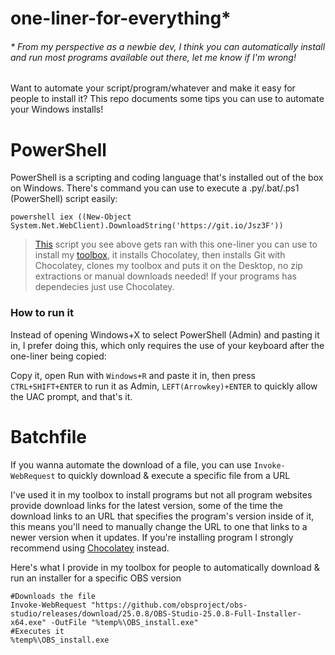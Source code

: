 
# one-liner-for-everything*

######  * From my perspective as a newbie dev,  I think you can automatically install and run most programs  available out there, let me know if I'm wrong!

Want to automate your script/program/whatever and make it easy for people to install it? This repo documents some tips you can use to automate your Windows installs!


# PowerShell

PowerShell is a scripting and coding language that's installed out of the box on Windows. There's command you can use to execute a .py/.bat/.ps1 (PowerShell) script easily:
```
powershell iex ((New-Object System.Net.WebClient).DownloadString('https://git.io/Jsz3F'))
```
> [This](https://git.io/Jsz3F) script you see above gets ran with this one-liner you can use to install my [toolbox](https://github.com/couleurm/couleurstoolbox/), it installs Chocolatey, then installs Git with Chocolatey,  clones my toolbox and puts it on the Desktop, no zip extractions or manual downloads needed! If your programs has dependecies just use Chocolatey.

### How to run it
Instead of opening Windows+X to select PowerShell (Admin) and pasting it in, I prefer doing this, which only requires the use of your keyboard after the one-liner being copied:

 Copy it, open Run with `Windows+R` and paste it in, then press `CTRL+SHIFT+ENTER` to run it as Admin, `LEFT(Arrowkey)+ENTER` to quickly allow the UAC prompt, and that's it.

# Batchfile

If you wanna automate the download of a file, you can use `Invoke-WebRequest` to quickly download & execute a specific file from a URL 

I've used it in my toolbox to install programs but not all program websites provide download links for the latest version, some of the time the download links to an URL that specifies the program's version inside of it, this means you'll need to manually change the URL to one that links to a newer version when it updates. If you're installing program I strongly recommend using [Chocolatey](https://chocolatey.org/) instead.

Here's what I provide in my toolbox for people to automatically download & run an installer for a specific OBS version 
```
#Downloads the file
Invoke-WebRequest "https://github.com/obsproject/obs-studio/releases/download/25.0.8/OBS-Studio-25.0.8-Full-Installer-x64.exe" -OutFile "%temp%\OBS_install.exe"
#Executes it
%temp%\OBS_install.exe
```

